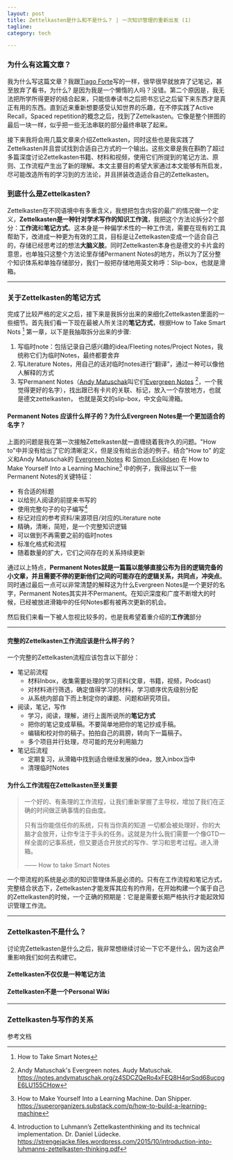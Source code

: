 ```yaml
---
layout: post
title: Zettelkasten是什么和不是什么？ | 一次知识管理的重新出发 (1)
tagline: 
category: tech

---
```


### 为什么有这篇文章？

我为什么写这篇文章？我跟[Tiago Forte](https://fortelabs.co/blog/how-to-take-smart-notes/)写的一样，很早很早就放弃了记笔记，甚至放弃了看书，为什么? 是因为我是一个懒惰的人吗？没错。第二个原因是，我无法把所学所得更好的结合起来，只能信奉读书之后把书忘记之后留下来东西才是真正有用的东西。直到近来重新想要感受认知世界的乐趣，在不停实践了Active Recall，Spaced repetition的概念之后，找到了Zettelkasten。它像是整个拼图的最后一块一样，似乎把一些无法串联的部分最终串联了起来。

接下来我将会用几篇文章来介绍Zettelkasten，同时这些也是我实践了Zettelkasten并且尝试找到合适自己方式的一个输出。这些文章是我在斟酌了超过多篇深度讨论Zettelkasten书籍、材料和视频，使用它们所提到的笔记方法、原则、工作流程产生出了新的理解。本文主要目的希望大家通过本文能够有所启发，尽可能改造所有的学习到的方法论，并且拼装改造适合自己的Zettelkasten。



### 到底什么是Zettelkasten?

Zettelkasten在不同语境中有多重含义，我想把包含内容的最广的情况做一个定义，**Zettelkasten是一种针对学术写作的知识工作流**，我把这个方法论拆分2个部分：**工作流**和**笔记方式**。这本身是一种偏学术性的一种工作流，需要在现有的工具帮助下，改进成一种更为有效的工具，目标是让Zettelkasten变成一个适合自己的，存储已经思考过的想法**大脑义肢**。同时Zettelkasten本身也是德文的卡片盒的意思，也单独只这整个方法论里存储Permanent Notes的地方，所以为了区分整个知识体系和单独存储部分，我们一般把存储地用英文称呼：Slip-box，也就是滑箱。

---

### 关于Zettelkasten的笔记方式

完成了比较严格的定义之后，接下来是我拆分出来的来细化Zettelkasten里面的一些细节。首先我们看一下现在最被人所关注的**笔记方式**，根据How to Take Smart Nots [^1] 第一章，以下是我抽取拆分出来的步骤:

1. 写临时note：包括记录自己感兴趣的idea/Fleeting notes/Project Notes，我统称它们为临时Notes，最终都要舍弃
2. 写Literature Notes，用自己的话对临时notes进行“翻译”，通过一种可以像他人解释的方式
3. 写Permanent Notes（[Andy Matuschak](https://andymatuschak.org/)叫它们[Evergreen Notes](https://notes.andymatuschak.org/z4SDCZQeRo4xFEQ8H4qrSqd68ucpgE6LU155C) [^2]，一个我觉得更好的名字），找出跟已有卡片的关联、标记，放入一个存放地方，也就是德文zettelkasten， 也就是英文的slip-box，中文会叫滑箱。

#### Permanent Notes 应该什么样子的？为什么Evergreen Notes是一个更加适合的名字？

上面的问题是我在第一次接触Zettelkasten就一直缠绕着我许久的问题。"How to"中并没有给出了它的清晰定义，但是没有给出合适的例子。结合"How to" 的定义和Andy Matuschak的 [Evergreen Notes](https://notes.andymatuschak.org/z4SDCZQeRo4xFEQ8H4qrSqd68ucpgE6LU155C) 和  [Simon Eskildsen](https://twitter.com/sirupsen) 在 How to Make Yourself Into a Learning Machine[^3] 中的例子，我得出以下一些Permanent Notes的关键特征：

- 有合适的标题
- 以给别人阅读的前提来书写的
- 使用完整句子的句子编写[^4]
- 标记对应的参考资料/来源项目/对应的Literature note
- 精确，清晰，简短，是一个完整知识逻辑
- 可以做到不再需要之前的临时notes
- 标准化格式和流程
- 随着数量的扩大，它们之间存在的关系持续更新

通过以上特点，**Permanent Notes就是一篇篇以能够直接公布为目的逻辑完备的小文章，并且需要不停的更新他们之间的可能存在的逻辑关系，共同点，冲突点**。同时通过最后一点可以非常清楚的解释这为什么Evergreen Notes是一个更好的名字，Permanent Notes其实并不Permanent。在知识深度和广度不断增大的时候，已经被放进滑箱中的任何Notes都有被再次更新的机会。

然后我们来看一下被人忽视比较多的，也是我希望着重介绍的**工作流**部分

---

#### 完整的Zettelkasten工作流应该是什么样子的？

一个完整的Zettelkasten流程应该包含以下部分：

- 笔记前流程
  - 材料Inbox，收集需要处理的学习资料(文章，书籍，视频，Podcast)
  - 对材料进行筛选，确定值得学习的材料，学习顺序优先级别分配
  - 从系统内部自下而上制定你的课题、问题和研究项目。
- 阅读，笔记，写作
  - 学习，阅读，理解，进行上面所说所的**笔记方式**
  - 把你的笔记变成草稿。不要简单地把你的笔记抄成手稿。
  - 编辑和校对你的稿子。拍拍自己的肩膀，转向下一篇稿子。
  - 多个项目并行处理，尽可能的充分利用脑力
- 笔记后流程
  - 定期复习，从滑箱中找到适合继续发展的idea，放入inbox当中
  - 清理临时Notes

#### 为什么工作流程在Zettelkasten至关重要

> 一个好的、有条理的工作流程，让我们重新掌握了主导权，增加了我们在正确的时间做正确事情的自由度。
>
> 只有当你能信任你的系统，只有当你真的知道 一切都会被处理好，你的大脑才会放开，让你专注于手头的任务。这就是为什么我们需要一个像GTD一样全面的记事系统，但又要适合开放式的写作、学习和思考过程。进入滑箱。
>
> —— How to take Smart Notes

一个带流程的系统是必须的知识管理体系是必须的。只有在工作流程和笔记方式，完整结合状态下，Zettelkasten才能发挥其应有的作用，在开始构建一个属于自己的Zettelkasten的时候，一个正确的预期是：它是是需要长期严格执行才能起效知识管理工作流。

---

### Zettelkasten不是什么？

讨论完Zettelkasten是什么之后，我非常想继续讨论一下它不是什么，因为这会严重影响我们如何去构建它。

#### Zettelkasten不仅仅是一种笔记方法



#### Zettelkasten不是一个Personal Wiki



---

### Zettelkasten与写作的关系





参考文档

[^1]: How to Take Smart Notes
[^2]: Andy Matuschak's Evergreen notes. Audy Matuschak. https://notes.andymatuschak.org/z4SDCZQeRo4xFEQ8H4qrSqd68ucpgE6LU155CHow
[^3]: How to Make Yourself Into a Learning Machine. Dan Shipper. https://superorganizers.substack.com/p/how-to-build-a-learning-machine

[^4]: Introduction to Luhmann’s Zettelkastenthinking and its technical implementation. Dr. Daniel Lüdecke. https://strengejacke.files.wordpress.com/2015/10/introduction-into-luhmanns-zettelkasten-thinking.pdf

[^5]: How To Take Smart Notes: 10 Principles to Revolutionize Your Note-Taking and Writing. TIAGO FORTE.  https://fortelabs.co/blog/how-to-take-smart-notes/

[^6]: Zettelkasten Learning Method: Simply Explained. Shu Omi https://www.youtube.com/watch?v=rOSZOCoqOo8







